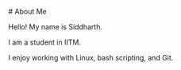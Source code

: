 \# About Me



Hello! My name is Siddharth.

I am a student in IITM.

I enjoy working with Linux, bash scripting, and Git.



